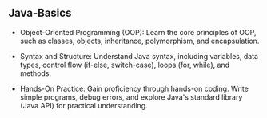 ## Java-Basics
 + Object-Oriented Programming (OOP): Learn the core principles of OOP, such as classes, objects, inheritance, polymorphism, and encapsulation.
 
 + Syntax and Structure: Understand Java syntax, including variables, data types, control flow (if-else, switch-case), loops (for, while), and methods.
 
 + Hands-On Practice: Gain proficiency through hands-on coding. Write simple programs, debug errors, and explore Java's standard library (Java API) for 
 practical understanding.
